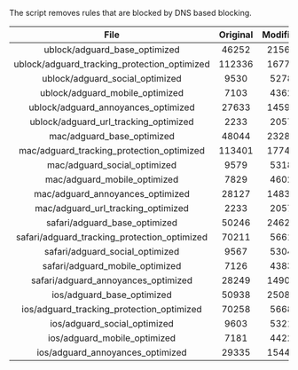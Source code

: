 The script removes rules that are blocked by DNS based blocking.


| File | Original | Modified |
|:----:|:-----:|:-----:|
| ublock/adguard_base_optimized | 46252 | 21569 |
| ublock/adguard_tracking_protection_optimized | 112336 | 16775 |
| ublock/adguard_social_optimized | 9530 | 5278 |
| ublock/adguard_mobile_optimized | 7103 | 4362 |
| ublock/adguard_annoyances_optimized | 27633 | 14597 |
| ublock/adguard_url_tracking_optimized | 2233 | 2057 |
| mac/adguard_base_optimized | 48044 | 23283 |
| mac/adguard_tracking_protection_optimized | 113401 | 17741 |
| mac/adguard_social_optimized | 9579 | 5318 |
| mac/adguard_mobile_optimized | 7829 | 4602 |
| mac/adguard_annoyances_optimized | 28127 | 14836 |
| mac/adguard_url_tracking_optimized | 2233 | 2057 |
| safari/adguard_base_optimized | 50246 | 24622 |
| safari/adguard_tracking_protection_optimized | 70211 | 5661 |
| safari/adguard_social_optimized | 9567 | 5304 |
| safari/adguard_mobile_optimized | 7126 | 4383 |
| safari/adguard_annoyances_optimized | 28249 | 14909 |
| ios/adguard_base_optimized | 50938 | 25085 |
| ios/adguard_tracking_protection_optimized | 70258 | 5668 |
| ios/adguard_social_optimized | 9603 | 5321 |
| ios/adguard_mobile_optimized | 7181 | 4422 |
| ios/adguard_annoyances_optimized | 29335 | 15442 |